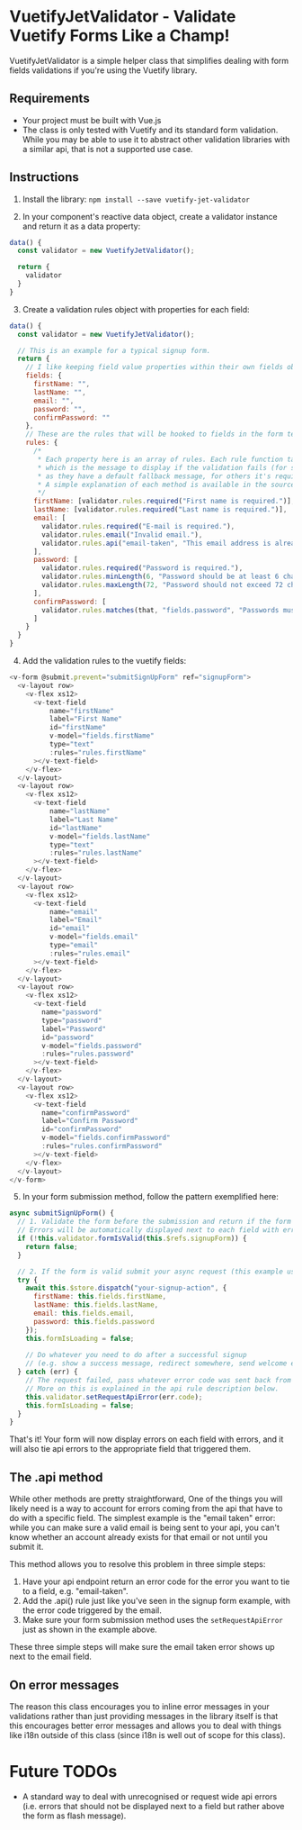 # VuetifyJetValidator - Validate Vuetify Forms Like a Champ!

VuetifyJetValidator is a simple helper class that simplifies dealing with form fields validations if you're using the
Vuetify library.

## Requirements

* Your project must be built with Vue.js
* The class is only tested with Vuetify and its standard form validation. While you may be able to use it to abstract
other validation libraries with a similar api, that is not a supported use case.

## Instructions

1. Install the library: `npm install --save vuetify-jet-validator`

2. In your component's reactive data object, create a validator instance and return it as a data property:
```javascript
data() {
  const validator = new VuetifyJetValidator();

  return {
    validator
  }
}

```
3. Create a validation rules object with properties for each field:
```javascript
data() {
  const validator = new VuetifyJetValidator();

  // This is an example for a typical signup form.
  return {
    // I like keeping field value properties within their own fields object to keep things tidy.
    fields: {
      firstName: "",
      lastName: "",
      email: "",
      password: "",
      confirmPassword: ""
    },
    // These are the rules that will be hooked to fields in the form template.
    rules: {
      /*
       * Each property here is an array of rules. Each rule function takes at least one argument,
       * which is the message to display if the validation fails (for some rules it's optional
       * as they have a default fallback message, for others it's required).
       * A simple explanation of each method is available in the source code.
       */
      firstName: [validator.rules.required("First name is required.")],
      lastName: [validator.rules.required("Last name is required.")],
      email: [
        validator.rules.required("E-mail is required."),
        validator.rules.email("Invalid email."),
        validator.rules.api("email-taken", "This email address is already in use by another account."),
      ],
      password: [
        validator.rules.required("Password is required."),
        validator.rules.minLength(6, "Password should be at least 6 characters."),
        validator.rules.maxLength(72, "Password should not exceed 72 characters.")
      ],
      confirmPassword: [
        validator.rules.matches(that, "fields.password", "Passwords must match.")
      ]
    }
  }
}
```

4. Add the validation rules to the vuetify fields:

```javascript
<v-form @submit.prevent="submitSignUpForm" ref="signupForm">
  <v-layout row>
    <v-flex xs12>
      <v-text-field
          name="firstName"
          label="First Name"
          id="firstName"
          v-model="fields.firstName"
          type="text"
          :rules="rules.firstName"
      ></v-text-field>
    </v-flex>
  </v-layout>
  <v-layout row>
    <v-flex xs12>
      <v-text-field
          name="lastName"
          label="Last Name"
          id="lastName"
          v-model="fields.lastName"
          type="text"
          :rules="rules.lastName"
      ></v-text-field>
    </v-flex>
  </v-layout>
  <v-layout row>
    <v-flex xs12>
      <v-text-field
          name="email"
          label="Email"
          id="email"
          v-model="fields.email"
          type="email"
          :rules="rules.email"
      ></v-text-field>
    </v-flex>
  </v-layout>
  <v-layout row>
    <v-flex xs12>
      <v-text-field
        name="password"
        type="password"
        label="Password"
        id="password"
        v-model="fields.password"
        :rules="rules.password"
      ></v-text-field>
    </v-flex>
  </v-layout>
  <v-layout row>
    <v-flex xs12>
      <v-text-field
        name="confirmPassword"
        label="Confirm Password"
        id="confirmPassword"
        v-model="fields.confirmPassword"
        :rules="rules.confirmPassword"
      ></v-text-field>
    </v-flex>
  </v-layout>
</v-form>
```

5. In your form submission method, follow the pattern exemplified here:
```javascript
async submitSignUpForm() {
  // 1. Validate the form before the submission and return if the form is not valid.
  // Errors will be automatically displayed next to each field with errors.
  if (!this.validator.formIsValid(this.$refs.signupForm)) {
    return false;
  }

  // 2. If the form is valid submit your async request (this example uses vuex but it's not a requirement)
  try {
    await this.$store.dispatch("your-signup-action", {
      firstName: this.fields.firstName,
      lastName: this.fields.lastName,
      email: this.fields.email,
      password: this.fields.password
    });
    this.formIsLoading = false;
    
    // Do whatever you need to do after a successful signup
    // (e.g. show a success message, redirect somewhere, send welcome email etc.)
  } catch (err) {
    // The request failed, pass whatever error code was sent back from your api to the validator.
    // More on this is explained in the api rule description below.
    this.validator.setRequestApiError(err.code);
    this.formIsLoading = false;
  }
}
```

That's it! Your form will now display errors on each field with errors, and it will also tie api errors
to the appropriate field that triggered them.

## The .api method

While other methods are pretty straightforward, One of the things you will likely need is a way to account for errors coming from the api that have to do
with a specific field. The simplest example is the "email taken" error: while you can make sure a valid email is
being sent to your api, you can't know whether an account already exists for that email or not until you submit it.

This method allows you to resolve this problem in three simple steps:

1. Have your api endpoint return an error code for the error you want to tie to a field, e.g. "email-taken".
2. Add the .api() rule just like you've seen in the signup form example, with the error code triggered by the email.
3. Make sure your form submission method uses the `setRequestApiError` just as shown in the example above.

These three simple steps will make sure the email taken error shows up next to the email field.

## On error messages

The reason this class encourages you to inline error messages in your validations rather than just providing messages
in the library itself is that this encourages better error messages and allows you to deal with things like i18n outside
of this class (since i18n is well out of scope for this class).

# Future TODOs

* A standard way to deal with unrecognised or request wide api errors (i.e. errors that should not be displayed next to
a field but rather above the form as flash message).

